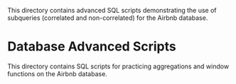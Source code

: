 This directory contains advanced SQL scripts demonstrating the use of subqueries (correlated and non-correlated) for the Airbnb database.
# Database Advanced Scripts

This directory contains SQL scripts for practicing aggregations and window functions on the Airbnb database.
